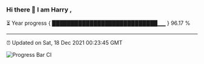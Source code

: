 ### Hi there 👋 I am Harry , 

⏳ Year progress { ████████████████████████████▁▁ } 96.17 %

---

⏰ Updated on Sat, 18 Dec 2021 00:23:45 GMT

![Progress Bar CI](https://github.com/duykhang68/duykhang68/workflows/Progress%20Bar%20CI/badge.svg)

